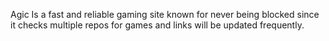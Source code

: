 Agic Is a fast and reliable gaming site known for never being blocked since it checks multiple repos for games and links will be updated frequently.
